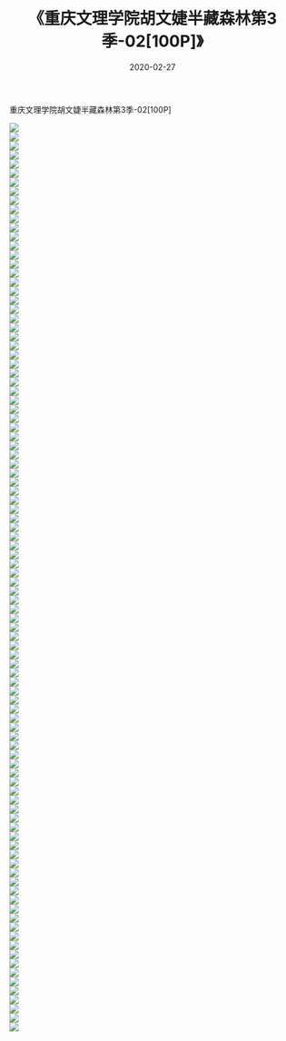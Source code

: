 ﻿---
layout: post
title:  《重庆文理学院胡文婕半藏森林第3季-02[100P]》
date:   2020-02-27
img: http://pic.660000.xyz/1:/唯美/2020/重庆文理学院胡文婕半藏森林第3季-02[100P]/000.jpg
categories: [美女, 清纯, 唯美]
---

重庆文理学院胡文婕半藏森林第3季-02[100P]

  ![](http://pic.660000.xyz/1:/唯美/2020/重庆文理学院胡文婕半藏森林第3季-02[100P]/001.jpg) <br> ![](http://pic.660000.xyz/1:/唯美/2020/重庆文理学院胡文婕半藏森林第3季-02[100P]/002.jpg) <br> ![](http://pic.660000.xyz/1:/唯美/2020/重庆文理学院胡文婕半藏森林第3季-02[100P]/003.jpg) <br> ![](http://pic.660000.xyz/1:/唯美/2020/重庆文理学院胡文婕半藏森林第3季-02[100P]/004.jpg) <br> ![](http://pic.660000.xyz/1:/唯美/2020/重庆文理学院胡文婕半藏森林第3季-02[100P]/005.jpg) <br> ![](http://pic.660000.xyz/1:/唯美/2020/重庆文理学院胡文婕半藏森林第3季-02[100P]/006.jpg) <br> ![](http://pic.660000.xyz/1:/唯美/2020/重庆文理学院胡文婕半藏森林第3季-02[100P]/007.jpg) <br> ![](http://pic.660000.xyz/1:/唯美/2020/重庆文理学院胡文婕半藏森林第3季-02[100P]/008.jpg) <br> ![](http://pic.660000.xyz/1:/唯美/2020/重庆文理学院胡文婕半藏森林第3季-02[100P]/009.jpg) <br> ![](http://pic.660000.xyz/1:/唯美/2020/重庆文理学院胡文婕半藏森林第3季-02[100P]/010.jpg) <br> ![](http://pic.660000.xyz/1:/唯美/2020/重庆文理学院胡文婕半藏森林第3季-02[100P]/011.jpg) <br> ![](http://pic.660000.xyz/1:/唯美/2020/重庆文理学院胡文婕半藏森林第3季-02[100P]/012.jpg) <br> ![](http://pic.660000.xyz/1:/唯美/2020/重庆文理学院胡文婕半藏森林第3季-02[100P]/013.jpg) <br> ![](http://pic.660000.xyz/1:/唯美/2020/重庆文理学院胡文婕半藏森林第3季-02[100P]/014.jpg) <br> ![](http://pic.660000.xyz/1:/唯美/2020/重庆文理学院胡文婕半藏森林第3季-02[100P]/015.jpg) <br> ![](http://pic.660000.xyz/1:/唯美/2020/重庆文理学院胡文婕半藏森林第3季-02[100P]/016.jpg) <br> ![](http://pic.660000.xyz/1:/唯美/2020/重庆文理学院胡文婕半藏森林第3季-02[100P]/017.jpg) <br> ![](http://pic.660000.xyz/1:/唯美/2020/重庆文理学院胡文婕半藏森林第3季-02[100P]/018.jpg) <br> ![](http://pic.660000.xyz/1:/唯美/2020/重庆文理学院胡文婕半藏森林第3季-02[100P]/019.jpg) <br> ![](http://pic.660000.xyz/1:/唯美/2020/重庆文理学院胡文婕半藏森林第3季-02[100P]/020.jpg) <br> ![](http://pic.660000.xyz/1:/唯美/2020/重庆文理学院胡文婕半藏森林第3季-02[100P]/021.jpg) <br> ![](http://pic.660000.xyz/1:/唯美/2020/重庆文理学院胡文婕半藏森林第3季-02[100P]/022.jpg) <br> ![](http://pic.660000.xyz/1:/唯美/2020/重庆文理学院胡文婕半藏森林第3季-02[100P]/023.jpg) <br> ![](http://pic.660000.xyz/1:/唯美/2020/重庆文理学院胡文婕半藏森林第3季-02[100P]/024.jpg) <br> ![](http://pic.660000.xyz/1:/唯美/2020/重庆文理学院胡文婕半藏森林第3季-02[100P]/025.jpg) <br> ![](http://pic.660000.xyz/1:/唯美/2020/重庆文理学院胡文婕半藏森林第3季-02[100P]/026.jpg) <br> ![](http://pic.660000.xyz/1:/唯美/2020/重庆文理学院胡文婕半藏森林第3季-02[100P]/027.jpg) <br> ![](http://pic.660000.xyz/1:/唯美/2020/重庆文理学院胡文婕半藏森林第3季-02[100P]/028.jpg) <br> ![](http://pic.660000.xyz/1:/唯美/2020/重庆文理学院胡文婕半藏森林第3季-02[100P]/029.jpg) <br> ![](http://pic.660000.xyz/1:/唯美/2020/重庆文理学院胡文婕半藏森林第3季-02[100P]/030.jpg) <br> ![](http://pic.660000.xyz/1:/唯美/2020/重庆文理学院胡文婕半藏森林第3季-02[100P]/031.jpg) <br> ![](http://pic.660000.xyz/1:/唯美/2020/重庆文理学院胡文婕半藏森林第3季-02[100P]/032.jpg) <br> ![](http://pic.660000.xyz/1:/唯美/2020/重庆文理学院胡文婕半藏森林第3季-02[100P]/033.jpg) <br> ![](http://pic.660000.xyz/1:/唯美/2020/重庆文理学院胡文婕半藏森林第3季-02[100P]/034.jpg) <br> ![](http://pic.660000.xyz/1:/唯美/2020/重庆文理学院胡文婕半藏森林第3季-02[100P]/035.jpg) <br> ![](http://pic.660000.xyz/1:/唯美/2020/重庆文理学院胡文婕半藏森林第3季-02[100P]/036.jpg) <br> ![](http://pic.660000.xyz/1:/唯美/2020/重庆文理学院胡文婕半藏森林第3季-02[100P]/037.jpg) <br> ![](http://pic.660000.xyz/1:/唯美/2020/重庆文理学院胡文婕半藏森林第3季-02[100P]/038.jpg) <br> ![](http://pic.660000.xyz/1:/唯美/2020/重庆文理学院胡文婕半藏森林第3季-02[100P]/039.jpg) <br> ![](http://pic.660000.xyz/1:/唯美/2020/重庆文理学院胡文婕半藏森林第3季-02[100P]/040.jpg) <br> ![](http://pic.660000.xyz/1:/唯美/2020/重庆文理学院胡文婕半藏森林第3季-02[100P]/041.jpg) <br> ![](http://pic.660000.xyz/1:/唯美/2020/重庆文理学院胡文婕半藏森林第3季-02[100P]/042.jpg) <br> ![](http://pic.660000.xyz/1:/唯美/2020/重庆文理学院胡文婕半藏森林第3季-02[100P]/043.jpg) <br> ![](http://pic.660000.xyz/1:/唯美/2020/重庆文理学院胡文婕半藏森林第3季-02[100P]/044.jpg) <br> ![](http://pic.660000.xyz/1:/唯美/2020/重庆文理学院胡文婕半藏森林第3季-02[100P]/045.jpg) <br> ![](http://pic.660000.xyz/1:/唯美/2020/重庆文理学院胡文婕半藏森林第3季-02[100P]/046.jpg) <br> ![](http://pic.660000.xyz/1:/唯美/2020/重庆文理学院胡文婕半藏森林第3季-02[100P]/047.jpg) <br> ![](http://pic.660000.xyz/1:/唯美/2020/重庆文理学院胡文婕半藏森林第3季-02[100P]/048.jpg) <br> ![](http://pic.660000.xyz/1:/唯美/2020/重庆文理学院胡文婕半藏森林第3季-02[100P]/049.jpg) <br> ![](http://pic.660000.xyz/1:/唯美/2020/重庆文理学院胡文婕半藏森林第3季-02[100P]/050.jpg) <br> ![](http://pic.660000.xyz/1:/唯美/2020/重庆文理学院胡文婕半藏森林第3季-02[100P]/051.jpg) <br> ![](http://pic.660000.xyz/1:/唯美/2020/重庆文理学院胡文婕半藏森林第3季-02[100P]/052.jpg) <br> ![](http://pic.660000.xyz/1:/唯美/2020/重庆文理学院胡文婕半藏森林第3季-02[100P]/053.jpg) <br> ![](http://pic.660000.xyz/1:/唯美/2020/重庆文理学院胡文婕半藏森林第3季-02[100P]/054.jpg) <br> ![](http://pic.660000.xyz/1:/唯美/2020/重庆文理学院胡文婕半藏森林第3季-02[100P]/055.jpg) <br> ![](http://pic.660000.xyz/1:/唯美/2020/重庆文理学院胡文婕半藏森林第3季-02[100P]/056.jpg) <br> ![](http://pic.660000.xyz/1:/唯美/2020/重庆文理学院胡文婕半藏森林第3季-02[100P]/057.jpg) <br> ![](http://pic.660000.xyz/1:/唯美/2020/重庆文理学院胡文婕半藏森林第3季-02[100P]/058.jpg) <br> ![](http://pic.660000.xyz/1:/唯美/2020/重庆文理学院胡文婕半藏森林第3季-02[100P]/059.jpg) <br> ![](http://pic.660000.xyz/1:/唯美/2020/重庆文理学院胡文婕半藏森林第3季-02[100P]/060.jpg) <br> ![](http://pic.660000.xyz/1:/唯美/2020/重庆文理学院胡文婕半藏森林第3季-02[100P]/061.jpg) <br> ![](http://pic.660000.xyz/1:/唯美/2020/重庆文理学院胡文婕半藏森林第3季-02[100P]/062.jpg) <br> ![](http://pic.660000.xyz/1:/唯美/2020/重庆文理学院胡文婕半藏森林第3季-02[100P]/063.jpg) <br> ![](http://pic.660000.xyz/1:/唯美/2020/重庆文理学院胡文婕半藏森林第3季-02[100P]/064.jpg) <br> ![](http://pic.660000.xyz/1:/唯美/2020/重庆文理学院胡文婕半藏森林第3季-02[100P]/065.jpg) <br> ![](http://pic.660000.xyz/1:/唯美/2020/重庆文理学院胡文婕半藏森林第3季-02[100P]/066.jpg) <br> ![](http://pic.660000.xyz/1:/唯美/2020/重庆文理学院胡文婕半藏森林第3季-02[100P]/067.jpg) <br> ![](http://pic.660000.xyz/1:/唯美/2020/重庆文理学院胡文婕半藏森林第3季-02[100P]/068.jpg) <br> ![](http://pic.660000.xyz/1:/唯美/2020/重庆文理学院胡文婕半藏森林第3季-02[100P]/069.jpg) <br> ![](http://pic.660000.xyz/1:/唯美/2020/重庆文理学院胡文婕半藏森林第3季-02[100P]/070.jpg) <br> ![](http://pic.660000.xyz/1:/唯美/2020/重庆文理学院胡文婕半藏森林第3季-02[100P]/071.jpg) <br> ![](http://pic.660000.xyz/1:/唯美/2020/重庆文理学院胡文婕半藏森林第3季-02[100P]/072.jpg) <br> ![](http://pic.660000.xyz/1:/唯美/2020/重庆文理学院胡文婕半藏森林第3季-02[100P]/073.jpg) <br> ![](http://pic.660000.xyz/1:/唯美/2020/重庆文理学院胡文婕半藏森林第3季-02[100P]/074.jpg) <br> ![](http://pic.660000.xyz/1:/唯美/2020/重庆文理学院胡文婕半藏森林第3季-02[100P]/075.jpg) <br> ![](http://pic.660000.xyz/1:/唯美/2020/重庆文理学院胡文婕半藏森林第3季-02[100P]/076.jpg) <br> ![](http://pic.660000.xyz/1:/唯美/2020/重庆文理学院胡文婕半藏森林第3季-02[100P]/077.jpg) <br> ![](http://pic.660000.xyz/1:/唯美/2020/重庆文理学院胡文婕半藏森林第3季-02[100P]/078.jpg) <br> ![](http://pic.660000.xyz/1:/唯美/2020/重庆文理学院胡文婕半藏森林第3季-02[100P]/079.jpg) <br> ![](http://pic.660000.xyz/1:/唯美/2020/重庆文理学院胡文婕半藏森林第3季-02[100P]/080.jpg) <br> ![](http://pic.660000.xyz/1:/唯美/2020/重庆文理学院胡文婕半藏森林第3季-02[100P]/081.jpg) <br> ![](http://pic.660000.xyz/1:/唯美/2020/重庆文理学院胡文婕半藏森林第3季-02[100P]/082.jpg) <br> ![](http://pic.660000.xyz/1:/唯美/2020/重庆文理学院胡文婕半藏森林第3季-02[100P]/083.jpg) <br> ![](http://pic.660000.xyz/1:/唯美/2020/重庆文理学院胡文婕半藏森林第3季-02[100P]/084.jpg) <br> ![](http://pic.660000.xyz/1:/唯美/2020/重庆文理学院胡文婕半藏森林第3季-02[100P]/085.jpg) <br> ![](http://pic.660000.xyz/1:/唯美/2020/重庆文理学院胡文婕半藏森林第3季-02[100P]/086.jpg) <br> ![](http://pic.660000.xyz/1:/唯美/2020/重庆文理学院胡文婕半藏森林第3季-02[100P]/087.jpg) <br> ![](http://pic.660000.xyz/1:/唯美/2020/重庆文理学院胡文婕半藏森林第3季-02[100P]/088.jpg) <br> ![](http://pic.660000.xyz/1:/唯美/2020/重庆文理学院胡文婕半藏森林第3季-02[100P]/089.jpg) <br> ![](http://pic.660000.xyz/1:/唯美/2020/重庆文理学院胡文婕半藏森林第3季-02[100P]/090.jpg) <br> ![](http://pic.660000.xyz/1:/唯美/2020/重庆文理学院胡文婕半藏森林第3季-02[100P]/091.jpg) <br> ![](http://pic.660000.xyz/1:/唯美/2020/重庆文理学院胡文婕半藏森林第3季-02[100P]/092.jpg) <br> ![](http://pic.660000.xyz/1:/唯美/2020/重庆文理学院胡文婕半藏森林第3季-02[100P]/093.jpg) <br> ![](http://pic.660000.xyz/1:/唯美/2020/重庆文理学院胡文婕半藏森林第3季-02[100P]/094.jpg) <br> ![](http://pic.660000.xyz/1:/唯美/2020/重庆文理学院胡文婕半藏森林第3季-02[100P]/095.jpg) <br> ![](http://pic.660000.xyz/1:/唯美/2020/重庆文理学院胡文婕半藏森林第3季-02[100P]/096.jpg) <br> ![](http://pic.660000.xyz/1:/唯美/2020/重庆文理学院胡文婕半藏森林第3季-02[100P]/097.jpg) <br> ![](http://pic.660000.xyz/1:/唯美/2020/重庆文理学院胡文婕半藏森林第3季-02[100P]/098.jpg) <br> ![](http://pic.660000.xyz/1:/唯美/2020/重庆文理学院胡文婕半藏森林第3季-02[100P]/099.jpg) <br> ![](http://pic.660000.xyz/1:/唯美/2020/重庆文理学院胡文婕半藏森林第3季-02[100P]/100.jpg) <br>